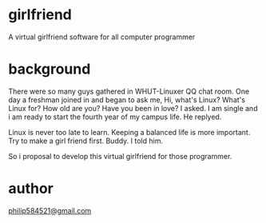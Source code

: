 girlfriend
==========

A virtual girlfriend software for all computer programmer

background
==========

There were so many guys gathered in WHUT-Linuxer QQ chat room.
One day a freshman joined in and began to ask me,
Hi, what's Linux? What's Linux for?
How old are you? Have you been in love? I asked.
I am single and i am ready to start the fourth year of my campus life. He replyed.

Linux is never too late to learn. Keeping a balanced life is more important.
Try to make a girl friend first. Buddy. I told him.

So i proposal to develop this virtual girlfriend for those programmer.

author
======
philip584521@gmail.com
